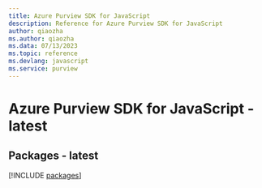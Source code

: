 ```yaml
---
title: Azure Purview SDK for JavaScript
description: Reference for Azure Purview SDK for JavaScript
author: qiaozha
ms.author: qiaozha
ms.data: 07/13/2023
ms.topic: reference
ms.devlang: javascript
ms.service: purview
---
```

# Azure Purview SDK for JavaScript - latest
## Packages - latest
[!INCLUDE [packages](purview-index.md)]